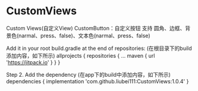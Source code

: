 # CustomViews

Custom Views(自定义View)
CustomButton：自定义按钮 支持 圆角、边框、背景色(narmal、press、false)、文本色(narmal、press、false)




Add it in your root build.gradle at the end of repositories:
(在根目录下的build添加内容，如下所示)
	allprojects {
		repositories {
			...
			maven { url 'https://jitpack.io' }
		}
	}

Step 2. Add the dependency
(在app下的build中添加内容，如下所示)
	dependencies {
	        implementation 'com.github.liubei111:CustomViews:1.0.4'
	}

